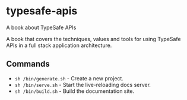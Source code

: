 # typesafe-apis
A book about TypeSafe APIs

A book that covers the techniques, values and tools for using TypeSafe APIs in a full stack application architecture.

## Commands

* `sh /bin/generate.sh` - Create a new project.
* `sh /bin/serve.sh` - Start the live-reloading docs server.
* `sh /bin/build.sh` - Build the documentation site.


